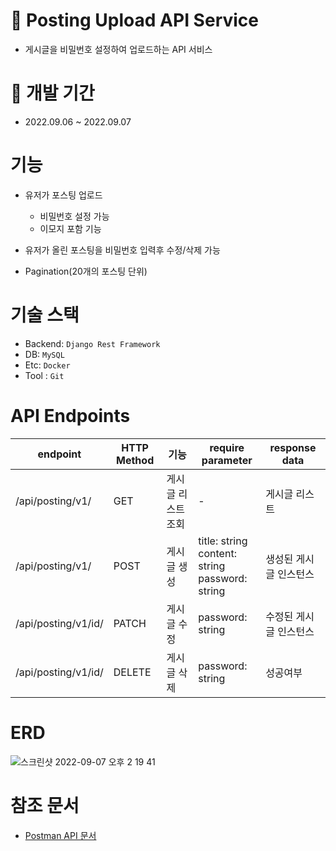 # 🚀 Posting Upload API Service

- 게시글을 비밀번호 설정하여 업로드하는 API 서비스

# 📆 개발 기간
- 2022.09.06 ~ 2022.09.07

# 기능
- 유저가 포스팅 업로드
  - 비밀번호 설정 가능
  - 이모지 포함 기능

- 유저가 올린 포스팅을 비밀번호 입력후 수정/삭제 가능
- Pagination(20개의 포스팅 단위)

# 기술 스택
- Backend: `Django Rest Framework`
- DB: `MySQL`
- Etc: `Docker`
- Tool : `Git`

# API Endpoints
| endpoint | HTTP Method | 기능   | require parameter                                                                                                   | response data |
|----------|-------------|------|---------------------------------------------------------------------------------------------------------------------|---------------|
| /api/posting/v1/  | GET   | 게시글 리스트 조회 |  -  | 게시글 리스트|
| /api/posting/v1/  | POST     | 게시글 생성  | title: string <br/>content: string <br/> password: string   | 생성된 게시글 인스턴스   |
| /api/posting/v1/id/  | PATCH     | 게시글 수정  | password: string   | 수정된 게시글 인스턴스  |
| /api/posting/v1/id/  | DELETE   | 게시글 삭제|  password: string  | 성공여부 |

# ERD
![스크린샷 2022-09-07 오후 2 19 41](https://user-images.githubusercontent.com/58774316/188794790-3a4a3e45-b3e1-4658-a09c-348f0f6ee886.png)

# 참조 문서
- [Postman API 문서](https://documenter.getpostman.com/view/11682851/VVBQXUTd)
